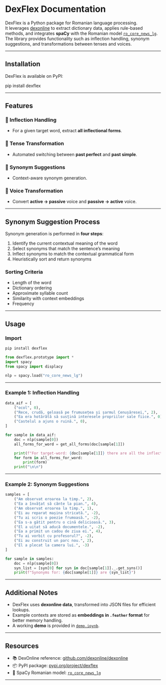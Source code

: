 # DexFlex Documentation

DexFlex is a Python package for Romanian language processing.  
It leverages [dexonline](https://github.com/dexonline/dexonline) to extract dictionary data, applies rule-based methods, and integrates **spaCy** with the Romanian model [`ro_core_news_lg`](https://spacy.io/models/ro).  
The library provides functionality such as inflection handling, synonym suggestions, and transformations between tenses and voices.

---

## Installation

DexFlex is available on PyPI:

pip install dexflex

---

## Features

### 🔹 Inflection Handling

* For a given target word, extract **all inflectional forms**.

### 🔹 Tense Transformation

* Automated switching between **past perfect** and **past simple**.

### 🔹 Synonym Suggestions

* Context-aware synonym generation.

### 🔹 Voice Transformation

* Convert **active → passive** voice and **passive → active** voice.

---

## Synonym Suggestion Process

Synonym generation is performed in **four steps**:

1. Identify the current contextual meaning of the word
2. Select synonyms that match the sentence’s meaning
3. Inflect synonyms to match the contextual grammatical form
4. Heuristically sort and return synonyms

### Sorting Criteria

* Length of the word
* Dictionary ordering
* Approximate syllable count
* Similarity with context embeddings
* Frequency

---

## Usage

### Import

```python
pip install dexflex
```

```python
from dexflex.prototype import *
import spacy
from spacy import displacy

nlp = spacy.load("ro_core_news_lg")
```

---

### Example 1: Inflection Handling

```python
data_aif = [
    ("ocol", 0),
    ("Rece, crudă, geloasă pe frumusețea și șarmul Cenușăresei,", 2),
    ("Ea era hotărâtă să susțină interesele propriilor sale fiice.", 0),
    ("Castelul a ajuns o ruină.", 0),
]

for sample in data_aif:
    doc = nlp(sample[0])
    all_forms_for_word = get_all_forms(doc[sample[1]])

    print(f"For target-word: {doc[sample[1]]} there are all the inflected forms:")
    for form in all_forms_for_word:
        print(form)
    print("\n\n")
```

---

### Example 2: Synonym Suggestions

```python
samples = [
    ("Am observat eroarea la timp.", 2),
    ("Ea a învățat să cânte la pian.", 4),
    ("Am observat eroarea la timp.", 1),
    ("Ei au reparat mașina stricată.", -2),
    ("Tu ai scris o poezie frumoasă.", -2),
    ("Ea s-a gătit pentru o cină delicioasă.", 3),
    ("El a uitat să aducă documentele.", -2),
    ("Ea a primit un cadou de ziua ei.", 4),
    ("Tu ai vorbit cu profesorul?", -2),
    ("Ei au construit un parc nou.", 2),
    ("El a plecat la camera lui.", -3)
]

for sample in samples:
    doc = nlp(sample[0])
    syn_list = [syn[0] for syn in doc[sample[1]]._.get_syns()]
    print(f"Synonyms for: {doc[sample[1]]} are {syn_list}")
```

---

## Additional Notes

* DexFlex uses **dexonline data**, transformed into JSON files for efficient lookups.
* Example contexts are stored as **embeddings in `.feather` format** for better memory handling.
* A working **demo** is provided in [`demo.ipynb`](demo.ipynb).

---

## Resources

* 📚 DexOnline reference: [github.com/dexonline/dexonline](https://github.com/dexonline/dexonline)
* 📦 PyPI package: [pypi.org/project/dexflex](https://pypi.org/project/dexflex/)
* 🔎 SpaCy Romanian model: [`ro_core_news_lg`](https://spacy.io/models/ro)

---